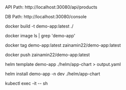 API Path: http://localhost:30080/api/products

DB Path: http://localhost:30080/console

docker build -t demo-app:latest ./

docker image ls | grep 'demo-app'

docker tag demo-app:latest zainamin22/demo-app:latest 

docker push zainamin22/demo-app:latest 

helm template demo-app ./helm/app-chart > output.yaml

helm install demo-app -n dev ./helm/app-chart

kubectl exec -it <podname> -- sh
